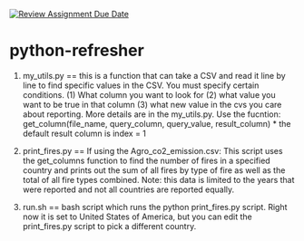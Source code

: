 [![Review Assignment Due Date](https://classroom.github.com/assets/deadline-readme-button-22041afd0340ce965d47ae6ef1cefeee28c7c493a6346c4f15d667ab976d596c.svg)](https://classroom.github.com/a/_G_SdF8U)
# python-refresher

1. my_utils.py == this is a function that can take a CSV and read it line by line to find specific values in the CSV.  You must specify certain conditions. (1) What column you want to look for (2) what value you want to be true in that column (3) what new value in the cvs you care about reporting.  More details are in the my_utils.py. 
        Use the fucntion: get_column(file_name, query_column, query_value, result_column)
        * the default result column is index = 1 


2. print_fires.py == If using the Agro_co2_emission.csv: This script uses the get_columns function to find the number of fires in a specified country and prints out the sum of all fires by type of fire as well as the total of all fire types combined. Note: this data is limited to the years that were reported and not all countries are reported equally. 

3. run.sh == bash script which runs the python print_fires.py script. Right now it is set to United States of America, but you can edit the print_fires.py script to pick a different country. 


